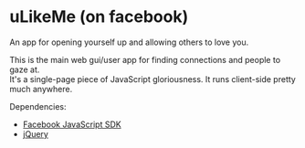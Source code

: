 # uLikeMe (on facebook)
An app for opening yourself up and allowing others to love you.

This is the main web gui/user app for finding connections and people to gaze at.  
It's a single-page piece of JavaScript gloriousness. It runs client-side pretty much anywhere.

Dependencies:
- [Facebook JavaScript SDK](https://developers.facebook.com/docs/javascript)
- [jQuery](http://jquery.com)
